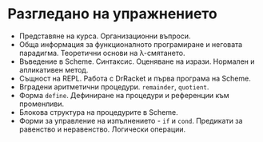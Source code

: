 Разгледано на упражнението
==========================

* Представяне на курса. Организационни въпроси.
* Обща информация за функционалното програмиране и неговата парадигма. Теоретични основи на λ-смятането.
* Въведение в Scheme. Синтаксис. Оценяване на изрази. Нормален и апликативен метод.
* Същност на REPL. Работа с DrRacket и първа програма на Scheme.
* Вградени аритметични процедури. `remainder`, `quotient`.
* Форма `define`. Дефиниране на процедури и референции към променливи.
* Блокова структура на процедурите в Scheme.
* Форми за управление на изпълнението - `if` и `cond`. Предикати за равенство и неравенство. Логически операции.
